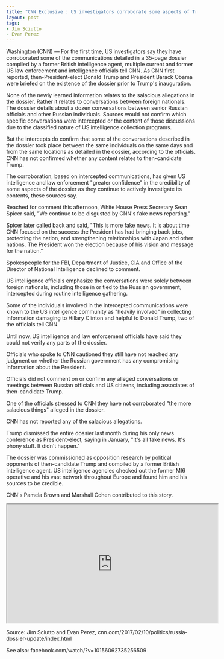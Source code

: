 ```yaml
---
title: "CNN Exclusive : US investigators corroborate some aspects of Trump Russia Dossier"
layout: post
tags:
- Jim Sciutto
- Evan Perez
---
```


Washington (CNN) — For the first time, US investigators say they have corroborated some of the communications detailed in a 35-page dossier compiled by a former British intelligence agent, multiple current and former US law enforcement and intelligence officials tell CNN. As CNN first reported, then-President-elect Donald Trump and President Barack Obama were briefed on the existence of the dossier prior to Trump's inauguration.

None of the newly learned information relates to the salacious allegations in the dossier. Rather it relates to conversations between foreign nationals. The dossier details about a dozen conversations between senior Russian officials and other Russian individuals. Sources would not confirm which specific conversations were intercepted or the content of those discussions due to the classified nature of US intelligence collection programs.

But the intercepts do confirm that some of the conversations described in the dossier took place between the same individuals on the same days and from the same locations as detailed in the dossier, according to the officials. CNN has not confirmed whether any content relates to then-candidate Trump.

The corroboration, based on intercepted communications, has given US intelligence and law enforcement "greater confidence" in the credibility of some aspects of the dossier as they continue to actively investigate its contents, these sources say.

Reached for comment this afternoon, White House Press Secretary Sean Spicer said, "We continue to be disgusted by CNN's fake news reporting."

Spicer later called back and said, "This is more fake news. It is about time CNN focused on the success the President has had bringing back jobs, protecting the nation, and strengthening relationships with Japan and other nations. The President won the election because of his vision and message for the nation."

Spokespeople for the FBI, Department of Justice, CIA and Office of the Director of National Intelligence declined to comment.

US intelligence officials emphasize the conversations were solely between foreign nationals, including those in or tied to the Russian government, intercepted during routine intelligence gathering.

Some of the individuals involved in the intercepted communications were known to the US intelligence community as "heavily involved" in collecting information damaging to Hillary Clinton and helpful to Donald Trump, two of the officials tell CNN.

Until now, US intelligence and law enforcement officials have said they could not verify any parts of the dossier.

Officials who spoke to CNN cautioned they still have not reached any judgment on whether the Russian government has any compromising information about the President.

Officials did not comment on or confirm any alleged conversations or meetings between Russian officials and US citizens, including associates of then-candidate Trump.

One of the officials stressed to CNN they have not corroborated "the more salacious things" alleged in the dossier.

CNN has not reported any of the salacious allegations.

Trump dismissed the entire dossier last month during his only news conference as President-elect, saying in January, "It's all fake news. It's phony stuff. It didn't happen."

The dossier was commissioned as opposition research by political opponents of then-candidate Trump and compiled by a former British intelligence agent. US intelligence agencies checked out the former MI6 operative and his vast network throughout Europe and found him and his sources to be credible.

CNN's Pamela Brown and Marshall Cohen contributed to this story.

<iframe width="560" height="315" src="https://www.youtube.com/embed/MmTBK4fnq04?si=BCv7mFoFA6gmGtki" title="CNN Exclusive: US investigators corroborate some aspects of Trump Russia Dossier"></iframe>

Source: Jim Sciutto and Evan Perez, cnn.com/2017/02/10/politics/russia-dossier-update/index.html

See also: facebook.com/watch/?v=10156062735256509
